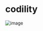 # codility

![image](https://github.com/Shinichi0713/codility_CountDiv/assets/61480734/143343eb-42da-42db-8b4e-39df71b211f6)
